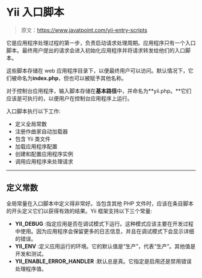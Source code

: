 # Yii 入口脚本

> 原文：<https://www.javatpoint.com/yii-entry-scripts>

它是应用程序处理过程的第一步，负责启动请求处理周期。应用程序只有一个入口脚本。最终用户提出的请求会进入初始化应用程序并将请求转发给他们的入口脚本。

这些脚本存储在 web 应用程序目录下，以便最终用户可以访问。默认情况下，它们被命名为**index.php**，但也可以被赋予其他名称。

对于控制台应用程序，输入脚本存储在**基本路径**中，并命名为**yii.php。**它们应该是可执行的，以便用户在控制台应用程序上运行。

入口脚本执行以下工作:

*   定义全局常数
*   注册作曲家自动加载器
*   包含 Yii 类文件
*   加载应用程序配置
*   创建和配置应用程序实例
*   调用应用程序来处理请求

* * *

## 定义常数

全局常量在入口脚本中定义得非常好。当包含其他 PHP 文件时，应该在条目脚本的开头定义它们以获得有效的结果。Yii 框架支持以下三个常量:

*   **YII_DEBUG** :指定应用是否在调试模式下运行。这种模式应该主要在开发过程中使用。因为应用程序会保留更多的日志信息，并且在调试模式下会显示详细的错误。
*   **YII_ENV** :定义应用运行的环境。它的默认值是“生产”，代表“生产”。其他值是开发和测试。
*   **YII_ENABLE_ERROR_HANDLER** :默认总是真。它指定是启用还是禁用错误处理程序值。